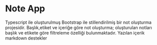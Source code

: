 # Note App
Typescript ile oluşturulmuş Bootstrap ile stillendirilmiş bir not oluşturma projesidir. Başlık,etiket ve içeriğe göre not oluşturma; oluşturulan notları başlık ve etikete göre filtreleme özelliği bulunmaktadır. Yazılan içerik markdown destekler
